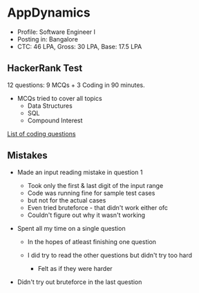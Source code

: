 
# AppDynamics

* Profile: Software Engineer I
* Posting in: Bangalore
* CTC: 46 LPA, Gross: 30 LPA, Base: 17.5 LPA

## HackerRank Test

12 questions: 9 MCQs + 3 Coding in 90 minutes.

* MCQs tried to cover all topics
    - Data Structures
    - SQL
    - Compound Interest

[List of coding questions](https://github.com/hthuwal/iitd-placements-experience/tree/master/AppDynamics#coding-questions)

## Mistakes

* Made an input reading mistake in question 1
    - Took only the first & last digit of the input range
    - Code was running fine for sample test cases
    - but not for the actual cases
    - Even tried bruteforce - that didn't work either ofc
    - Couldn't figure out why it wasn't working

* Spent all my time on a single question
    - In the hopes of atleast finishing one question

    - I did try to read the other questions but didn't try too hard
        + Felt as if they were harder

* Didn't try out bruteforce in the last question
